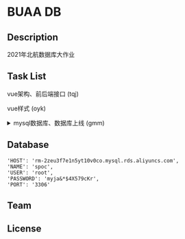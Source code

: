 # BUAA DB

## Description

2021年北航数据库大作业

## Task List

vue架构、前后端接口 (tqj)

vue样式 (oyk)

<details>

<summary>mysql数据库、数据库上线 (gmm)</summary>

<br/>

- [x]  公用数据库

</br>

</details>

## Database

```
'HOST': 'rm-2zeu3f7e1n5yt10v0co.mysql.rds.aliyuncs.com',
'NAME': 'spoc',
'USER': 'root',
'PASSWORD': 'myja&*$4X579cKr',
'PORT': '3306'
```

## Team



## License



